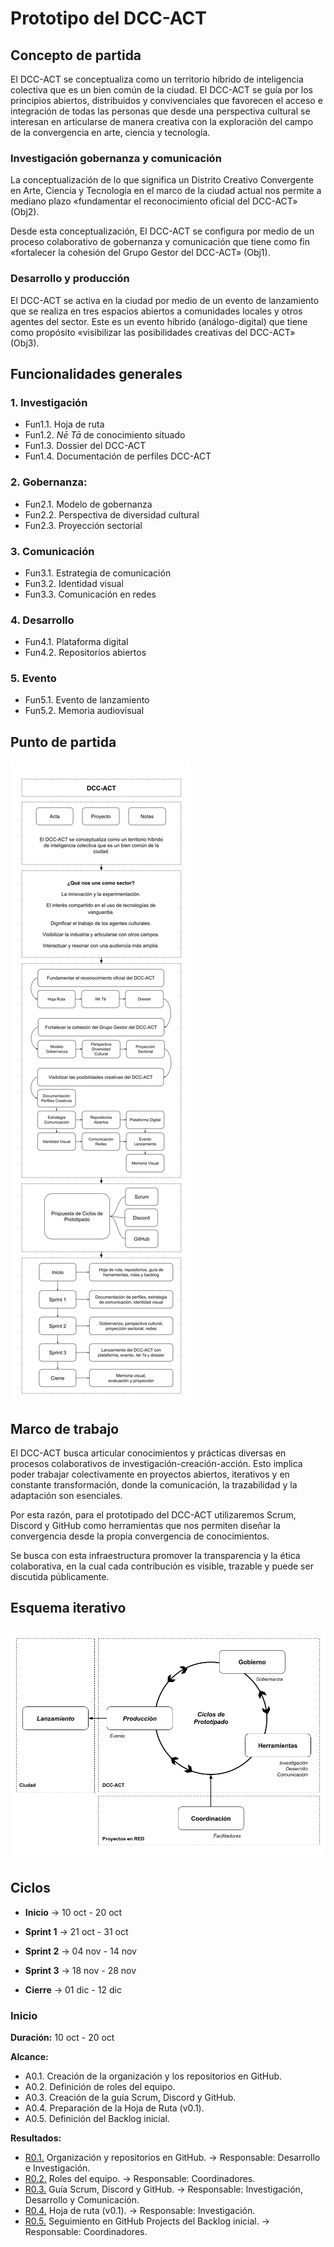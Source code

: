 # Prototipo del DCC-ACT

## Concepto de partida

El DCC-ACT se conceptualiza como un territorio híbrido de inteligencia colectiva que es un bien común de la ciudad. El DCC-ACT se guía por los principios abiertos, distribuidos y convivenciales que favorecen el acceso e integración de todas las personas que desde una perspectiva cultural se interesan en articularse de manera creativa con la exploración del campo de la convergencia en arte, ciencia y tecnología.

### Investigación gobernanza y comunicación

La conceptualización de lo que significa un Distrito Creativo Convergente en Arte, Ciencia y Tecnología en el marco de la ciudad actual nos permite a mediano plazo «fundamentar el reconocimiento oficial del DCC-ACT» (Obj2).

Desde esta conceptualización, El DCC-ACT se configura por medio de un proceso colaborativo de gobernanza y comunicación que tiene como fin «fortalecer la cohesión del Grupo Gestor del DCC-ACT» (Obj1).

### Desarrollo y producción

El DCC-ACT se activa en la ciudad por medio de un evento de lanzamiento que se realiza en tres espacios abiertos a comunidades locales y otros agentes del sector. Este es un evento híbrido (análogo-digital) que tiene como propósito «visibilizar las posibilidades creativas del DCC-ACT» (Obj3).

## Funcionalidades generales

### 1. Investigación

* Fun1.1. Hoja de ruta
* Fun1.2. _Nē Tā_ de conocimiento situado
* Fun1.3. Dossier del DCC-ACT
* Fun1.4. Documentación de perfiles DCC-ACT

### 2. Gobernanza:

* Fun2.1. Modelo de gobernanza
* Fun2.2. Perspectiva de diversidad cultural
* Fun2.3. Proyección sectorial

### 3. Comunicación

* Fun3.1. Estrategia de comunicación
* Fun3.2. Identidad visual
* Fun3.3. Comunicación en redes

### 4. Desarrollo

* Fun4.1. Plataforma digital
* Fun4.2. Repositorios abiertos

### 5. Evento

* Fun5.1. Evento de lanzamiento
* Fun5.2. Memoria audiovisual

## Punto de partida

![Punto de partida](Punto-de-partida.png)

## Marco de trabajo

El DCC-ACT busca articular conocimientos y prácticas diversas en procesos colaborativos de investigación-creación-acción. Esto implica poder trabajar colectivamente en proyectos abiertos, iterativos y en constante transformación, donde la comunicación, la trazabilidad y la adaptación son esenciales.

Por esta razón, para el prototipado del DCC-ACT utilizaremos Scrum, Discord y GitHub como herramientas que nos permiten diseñar la convergencia desde la propia convergencia de conocimientos.

Se busca con esta infraestructura promover la transparencia y la ética colaborativa, en la cual cada contribución es visible, trazable y puede ser discutida públicamente.

## Esquema iterativo
![Esquema-iterativo](Esquema-iterativo.png "Esquema-iterativo")

## Ciclos

- **Inicio** -> 10 oct - 20 oct
  
- **Sprint  1** -> 21 oct - 31 oct
- **Sprint  2**  -> 04 nov - 14 nov
- **Sprint  3**  -> 18 nov - 28 nov

- **Cierre**  ->  01 dic - 12 dic

### Inicio

**Duración:** 10 oct - 20 oct

**Alcance:**
* A0.1. Creación de la organización y los repositorios en GitHub.
* A0.2. Definición de roles del equipo.
* A0.3. Creación de la guía Scrum, Discord y GitHub.
* A0.4. Preparación de la Hoja de Ruta (v0.1).
* A0.5. Definición del Backlog inicial.

**Resultados:**
* [R0.1.](inicio/esquema-repositorios.md) Organización y repositorios en GitHub.  -> Responsable: Desarrollo e Investigación.
* [R0.2.](inicio/roles-equipo.md) Roles del equipo.  -> Responsable: Coordinadores.
* [R0.3.](inicio/guia-contribucion.md) Guía Scrum, Discord y GitHub. -> Responsable: Investigación, Desarrollo y Comunicación.
* [R0.4.](inicio/hoja-de-ruta.md) Hoja de ruta (v0.1). -> Responsable: Investigación.
* [R0.5.](inicio/documentacion-requisitos.md) Seguimiento en GitHub Projects del Backlog inicial.  -> Responsable: Coordinadores.
